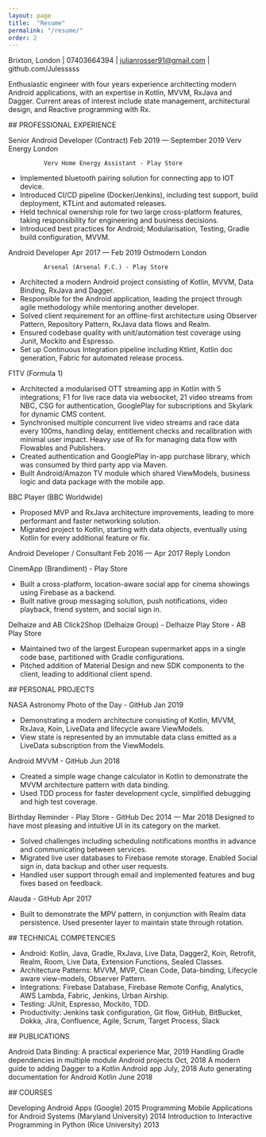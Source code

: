 ```yaml
---
layout: page
title:  "Resume"
permalink: "/resume/"
order: 2
---
```


Brixton, London | 07403664394 | julianrosser91@gmail.com | github.com/Julesssss

Enthusiastic engineer with four years experience architecting modern Android applications, with an expertise in Kotlin, MVVM, RxJava and Dagger. Current areas of interest include state management, architectural design, and Reactive programming with Rx.


## PROFESSIONAL EXPERIENCE


Senior Android Developer (Contract)                                                                                                        Feb 2019 — September 2019
Verv Energy        London


              Verv Home Energy Assistant - Play Store
* Implemented bluetooth pairing solution for connecting app to IOT device.
* Introduced CI/CD pipeline (Docker/Jenkins), including test support, build deployment, KTLint and automated releases.
* Held technical ownership role for two large cross-platform features, taking responsibility for engineering and business decisions.
* Introduced best practices for Android; Modularisation, Testing, Gradle build configuration, MVVM.

Android Developer                                                                                                                                     Apr 2017 — Feb 2019
Ostmodern        London


              Arsenal (Arsenal F.C.) - Play Store
* Architected a modern Android project consisting of Kotlin, MVVM, Data Binding, RxJava and Dagger.
* Responsible for the Android application, leading the project through agile methodology while mentoring another developer.
* Solved client requirement for an offline-first architecture using Observer Pattern, Repository Pattern, RxJava data flows and Realm.
* Ensured codebase quality with unit/automation test coverage using Junit, Mockito and Espresso.
* Set up Continuous Integration pipeline including Ktlint, Kotlin doc generation, Fabric for automated release process.


F1TV (Formula 1)
* Architected a modularised OTT streaming app in Kotlin with 5 integrations; F1 for live race data via websocket, 21 video streams from NBC, CSG for authentication, GooglePlay for subscriptions and Skylark for dynamic CMS content.
* Synchronised multiple concurrent live video streams and race data every 100ms, handling delay, entitlement checks and recalibration with minimal user impact. Heavy use of Rx for managing data flow with Flowables and Publishers.
* Created authentication and GooglePlay in-app purchase library, which was consumed by third party app via Maven.
* Built Android/Amazon TV module which shared ViewModels, business logic and data package with the mobile app.

BBC Player (BBC Worldwide)        
* Proposed MVP and RxJava architecture improvements, leading to more performant and faster networking solution.
* Migrated project to Kotlin, starting with data objects, eventually using Kotlin for every additional feature or fix.

Android Developer / Consultant                                                                                                                                   Feb 2016 — Apr 2017
Reply               London


CinemApp (Brandiment) - Play Store
* Built a cross-platform, location-aware social app for cinema showings using Firebase as a backend.
* Built native group messaging solution, push notifications, video playback, friend system, and social sign in.

Delhaize and AB Click2Shop (Delhaize Group) - Delhaize Play Store - AB Play Store
* Maintained two of the largest European supermarket apps in a single code base, partitioned with Gradle configurations.
* Pitched addition of Material Design and new SDK components to the client, leading to additional client spend.


## PERSONAL PROJECTS


NASA Astronomy Photo of the Day  - GitHub        Jan 2019
* Demonstrating a modern architecture consisting of Kotlin, MVVM, RxJava, Koin, LiveData and lifecycle aware ViewModels.
* View state is represented by an immutable data class emitted as a LiveData subscription from the ViewModels.

Android MVVM  - GitHub        Jun 2018
* Created a simple wage change calculator in Kotlin to demonstrate the MVVM architecture pattern with data binding.
* Used TDD process for faster development cycle, simplified debugging and high test coverage.


Birthday Reminder - Play Store - GitHub        Dec 2014 — Mar 2018
Designed to have most pleasing and intuitive UI in its category on the market.
* Solved challenges including scheduling notifications months in advance and communicating between services.
* Migrated live user databases to Firebase remote storage. Enabled Social sign in, data backup and other user requests.
* Handled user support through email and implemented features and bug fixes based on feedback.


Alauda  - GitHub        Apr 2017
* Built to demonstrate the MPV pattern, in conjunction with Realm data persistence. Used presenter layer to maintain state through rotation.


## TECHNICAL COMPETENCIES


* Android: Kotlin, Java, Gradle, RxJava, Live Data, Dagger2, Koin, Retrofit, Realm, Room, Live Data, Extension Functions, Sealed Classes.
* Architecture Patterns: MVVM, MVP, Clean Code, Data-binding,  Lifecycle aware view-models, Observer Pattern.
* Integrations: Firebase Database, Firebase Remote Config, Analytics, AWS Lambda, Fabric, Jenkins, Urban Airship.
* Testing: JUnit, Espresso, Mockito, TDD.
* Productivity: Jenkins task configuration, Git flow, GitHub, BitBucket, Dokka, Jira, Confluence, Agile, Scrum, Target Process, Slack


## PUBLICATIONS


Android Data Binding: A practical experience                                                                                                            Mar, 2019
Handling Gradle dependencies in multiple module Android projects                                                              Oct, 2018
A modern guide to adding Dagger to a Kotlin Android app                                                                      July, 2018
Auto generating documentation for Android Kotlin                                                                             June 2018


## COURSES


Developing Android Apps (Google)                                                                                                                                                   2015
Programming Mobile Applications for Android Systems (Maryland University)                                                                        2014
Introduction to Interactive Programming in Python (Rice University)                                                                    2013
